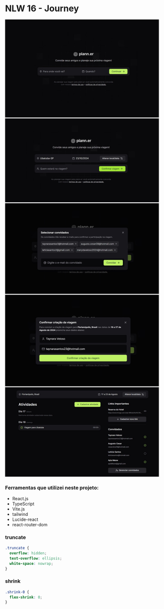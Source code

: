 # NLW 16 - Journey

![imagebackground](/public/pageHome.jpg)
![imagebackground](/public/initialPage.jpg)
![imagebackground](/public/modal_initial_page.jpg)
![imagebackground](/public/modal_trip_confirm.jpg)
![imagebackground](/public/pageTripDetails.jpg)

### Ferramentas que utilizei neste projeto:
- React.js
- TypeScript
- Vite.js
- tailwind
- Lucide-react
- react-router-dom

### truncate
```css
.truncate {
  overflow: hidden;
  text-overflow: ellipsis;
  white-space: nowrap;
}
```
### shrink
```css
.shrink-0 {
  flex-shrink: 0;
}
```